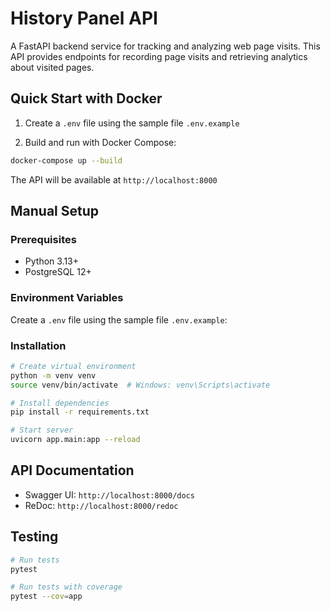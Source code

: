 # History Panel API

A FastAPI backend service for tracking and analyzing web page visits. This API provides endpoints for recording page visits and retrieving analytics about visited pages.

## Quick Start with Docker

1. Create a `.env` file using the sample file `.env.example`

2. Build and run with Docker Compose:

```bash
docker-compose up --build
```

The API will be available at `http://localhost:8000`

## Manual Setup

### Prerequisites

- Python 3.13+
- PostgreSQL 12+

### Environment Variables

Create a `.env` file using the sample file `.env.example`:

### Installation

```bash
# Create virtual environment
python -m venv venv
source venv/bin/activate  # Windows: venv\Scripts\activate

# Install dependencies
pip install -r requirements.txt

# Start server
uvicorn app.main:app --reload
```

## API Documentation

- Swagger UI: `http://localhost:8000/docs`
- ReDoc: `http://localhost:8000/redoc`

## Testing

```bash
# Run tests
pytest

# Run tests with coverage
pytest --cov=app
```

